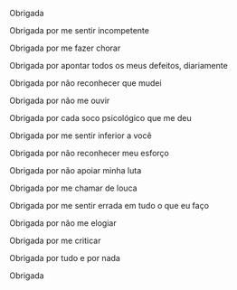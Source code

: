 Obrigada

Obrigada por me sentir incompetente

Obrigada por me fazer chorar

Obrigada por apontar todos os meus defeitos, diariamente

Obrigada por não reconhecer que mudei

Obrigada por não me ouvir

Obrigada por cada soco psicológico que me deu

Obrigada por me sentir inferior a você

Obrigada por não reconhecer meu esforço

Obrigada por não apoiar minha luta

Obrigada por me chamar de louca

Obrigada por me sentir errada em tudo o que eu faço

Obrigada por não me elogiar

Obrigada por me criticar

Obrigada por tudo e por nada

Obrigada